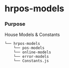 # hrpos-models

### Purpose
House Models & Constants

```
└── hrpos-models
    └── pos-models
    └── online-models
    └── error-models
    └── Constants.js
```